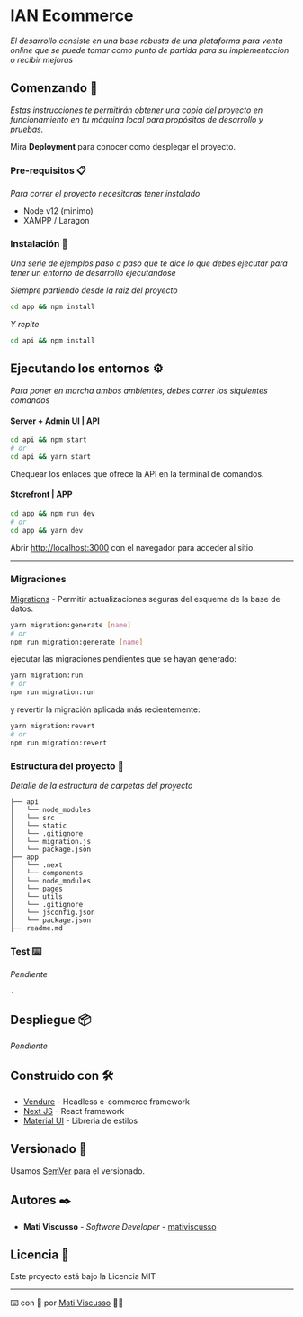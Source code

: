# IAN Ecommerce

_El desarrollo consiste en una base robusta de una plataforma para venta online que se puede tomar como punto de partida para su implementacion o recibir mejoras_

## Comenzando 🚀

_Estas instrucciones te permitirán obtener una copia del proyecto en funcionamiento en tu máquina local para propósitos de desarrollo y pruebas._

Mira **Deployment** para conocer como desplegar el proyecto.

### Pre-requisitos 📋

_Para correr el proyecto necesitaras tener instalado_

-   Node v12 (minimo)
-   XAMPP / Laragon

### Instalación 🔧

_Una serie de ejemplos paso a paso que te dice lo que debes ejecutar para tener un entorno de desarrollo ejecutandose_

_Siempre partiendo desde la raiz del proyecto_

```bash
cd app && npm install
```

_Y repite_

```bash
cd api && npm install
```

## Ejecutando los entornos ⚙️

_Para poner en marcha ambos ambientes, debes correr los siquientes comandos_

#### Server + Admin UI | API

```bash
cd api && npm start
# or
cd api && yarn start
```

Chequear los enlaces que ofrece la API en la terminal de comandos.

#### Storefront | APP

```bash
cd app && npm run dev
# or
cd app && yarn dev
```

Abrir [http://localhost:3000](http://localhost:3000) con el navegador para acceder al sitio.

---

### Migraciones

[Migrations](https://www.vendure.io/docs/developer-guide/migrations/) - Permitir actualizaciones seguras del esquema de la base de datos.

```bash
yarn migration:generate [name]
# or
npm run migration:generate [name]
```

ejecutar las migraciones pendientes que se hayan generado:

```bash
yarn migration:run
# or
npm run migration:run
```

y revertir la migración aplicada más recientemente:

```bash
yarn migration:revert
# or
npm run migration:revert
```

### Estructura del proyecto 📁

_Detalle de la estructura de carpetas del proyecto_

```
├── api
│   └── node_modules
│   └── src
│   └── static
│   └── .gitignore
│   └── migration.js
│   └── package.json
├── app
│   └── .next
│   └── components
│   └── node_modules
│   └── pages
│   └── utils
│   └── .gitignore
│   └── jsconfig.json
│   └── package.json
├── readme.md
```

### Test ⌨️

_Pendiente_

```
.
```

## Despliegue 📦

_Pendiente_

## Construido con 🛠️

-   [Vendure](https://www.vendure.io/) - Headless e-commerce framework
-   [Next JS](https://nextjs.org/) - React framework
-   [Material UI](https://material-ui.com/) - Libreria de estilos

## Versionado 📌

Usamos [SemVer](http://semver.org/) para el versionado.

## Autores ✒️

-   **Mati Viscusso** - _Software Developer_ - [mativiscusso](https://github.com/mativiscusso)

## Licencia 📄

Este proyecto está bajo la Licencia MIT

---

⌨️ con 💪 por [Mati Viscusso](https://github.com/mativiscusso) 🐱‍👤
